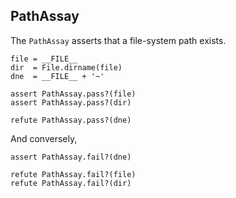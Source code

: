 ## PathAssay

The `PathAssay` asserts that a file-system path exists.

    file = __FILE__
    dir  = File.dirname(file)
    dne  = __FILE__ + '~'

    assert PathAssay.pass?(file)
    assert PathAssay.pass?(dir)

    refute PathAssay.pass?(dne)

And conversely,

    assert PathAssay.fail?(dne)

    refute PathAssay.fail?(file)
    refute PathAssay.fail?(dir)


